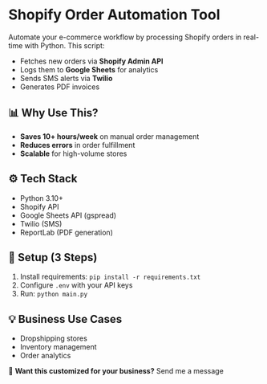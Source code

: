 # Shopify Order Automation Tool

Automate your e-commerce workflow by processing Shopify orders in real-time with Python. This script:
- Fetches new orders via **Shopify Admin API**
- Logs them to **Google Sheets** for analytics  
- Sends SMS alerts via **Twilio**  
- Generates PDF invoices  

## 📊 Why Use This?
- **Saves 10+ hours/week** on manual order management  
- **Reduces errors** in order fulfillment  
- **Scalable** for high-volume stores  

## ⚙️ Tech Stack
- Python 3.10+  
- Shopify API  
- Google Sheets API (gspread)  
- Twilio (SMS)  
- ReportLab (PDF generation)  

## 🚀 Setup (3 Steps)
1. Install requirements: `pip install -r requirements.txt`  
2. Configure `.env` with your API keys  
3. Run: `python main.py`  

## 💡 Business Use Cases
- Dropshipping stores  
- Inventory management  
- Order analytics  

📌 **Want this customized for your business?** Send me a message
